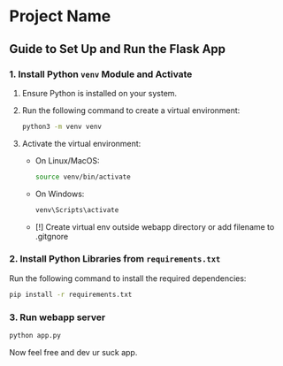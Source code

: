 # Project Name

## Guide to Set Up and Run the Flask App

### 1. Install Python `venv` Module and Activate

1. Ensure Python is installed on your system.
2. Run the following command to create a virtual environment:

    ```bash
    python3 -m venv venv
    ```

3. Activate the virtual environment:

    - On Linux/MacOS:
    
      ```bash
      source venv/bin/activate
      ```

    - On Windows:
    
      ```bash
      venv\Scripts\activate
      ```

   - [!] Create virtual env outside webapp directory or add filename to .gitgnore

### 2. Install Python Libraries from `requirements.txt`

Run the following command to install the required dependencies:

```bash
pip install -r requirements.txt
```
### 3. Run webapp server

```bash
python app.py
```

Now feel free and dev ur suck app.

